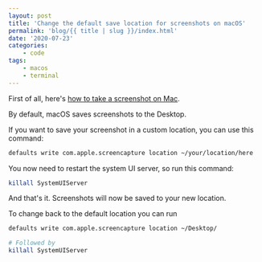 ```yaml
---
layout: post
title: 'Change the default save location for screenshots on macOS'
permalink: 'blog/{{ title | slug }}/index.html'
date: '2020-07-23'
categories:
    - code
tags:
    - macos
    - terminal
---
```


First of all, here's [how to take a screenshot on Mac](https://support.apple.com/en-gb/HT201361).

By default, macOS saves screenshots to the Desktop.

If you want to save your screenshot in a custom location, you can use this command:

```bash
defaults write com.apple.screencapture location ~/your/location/here
```

You now need to restart the system UI server, so run this command:

```bash
killall SystemUIServer
```

And that's it. Screenshots will now be saved to your new location.

To change back to the default location you can run

```bash
defaults write com.apple.screencapture location ~/Desktop/

# Followed by
killall SystemUIServer
```
